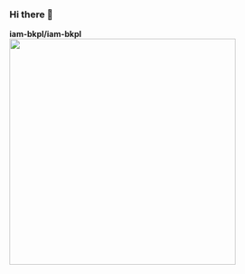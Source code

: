 ### Hi there 👋


**iam-bkpl/iam-bkpl**
<img src="https://github-readme-stats.vercel.app/api?username=iam-bkpl&show_icons=true&theme=ADD_THEME_HERE" width="400">

<!-- 
- 🔭 I’m currently working on 
- 🌱 I’m currently learning Django
- 👯 I’m looking to collaborate on ...
- 🤔 I’m looking for help with ...
- 💬 Ask me about ...
- 📫 How to reach me: ...
- 😄 Pronouns: ...
- ⚡ Fun fact: ...

 -->
